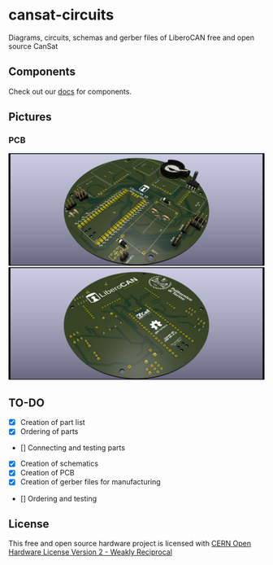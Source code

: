 # cansat-circuits
Diagrams, circuits, schemas and gerber files of LiberoCAN free and open source CanSat

## Components
Check out our [docs](https://github.com/liberocan/cansat-docs/blob/main/CIRCUIT.md) for components.

## Pictures
### PCB
![Front](pictures/liberocan-pcb-render-iso-1.png)
![Back](pictures/liberocan-pcb-render-iso-2.png)

## TO-DO
- [X] Creation of part list
- [X] Ordering of parts
- [] Connecting and testing parts
- [x] Creation of schematics
- [x] Creation of PCB
- [x] Creation of gerber files for manufacturing
- [] Ordering and testing

## License
This free and open source hardware project is licensed with [CERN Open Hardware License Version 2 - Weakly Reciprocal](https://ohwr.org/project/cernohl/-/wikis/uploads/82b567f43ce515395f7ddbfbad7a8806/cern_ohl_w_v2.txt)

